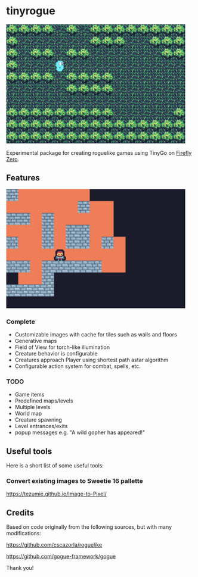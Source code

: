 # tinyrogue

<img src="./images/hello.png" alt="hello example screenshot" width="480"/>

Experimental package for creating roguelike games using TinyGo on [Firefly Zero](https://fireflyzero.com/).

## Features

<img src="./images/ghost.png" alt="ghost example screenshot" width="480"/>

### Complete

- Customizable images with cache for tiles such as walls and floors
- Generative maps
- Field of View for torch-like illumination
- Creature behavior is configurable
- Creatures approach Player using shortest path astar algorithm
- Configurable action system for combat, spells, etc.

### TODO

- Game items
- Predefined maps/levels
- Multiple levels
- World map
- Creature spawning
- Level entrances/exits
- popup messages e.g. "A wild gopher has appeared!"

## Useful tools

Here is a short list of some useful tools:

### Convert existing images to Sweetie 16 pallette
https://tezumie.github.io/Image-to-Pixel/

## Credits

Based on code originally from the following sources, but with many modifications:

https://github.com/cscazorla/roguelike

https://github.com/gogue-framework/gogue

Thank you!
